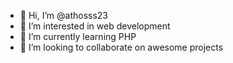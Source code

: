 - 👋 Hi, I’m @athosss23
- 👀 I’m interested in web development
- 🌱 I’m currently learning PHP
- 💞️ I’m looking to collaborate on awesome projects

